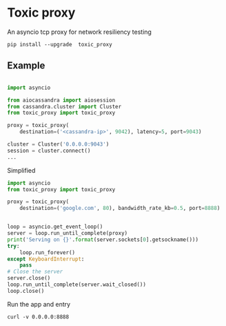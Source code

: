 # Toxic proxy
An asyncio tcp proxy for network resiliency testing


```shell
pip install --upgrade  toxic_proxy
```
## Example

```python

import asyncio

from aiocassandra import aiosession
from cassandra.cluster import Cluster
from toxic_proxy import toxic_proxy

proxy = toxic_proxy(
    destination=('<cassandra-ip>', 9042), latency=5, port=9043)

cluster = Cluster('0.0.0.0:9043')
session = cluster.connect()
...
```

Simplified

```python
import asyncio
from toxic_proxy import toxic_proxy

proxy = toxic_proxy(
    destination=('google.com', 80), bandwidth_rate_kb=0.5, port=8888)


loop = asyncio.get_event_loop()
server = loop.run_until_complete(proxy)
print('Serving on {}'.format(server.sockets[0].getsockname()))
try:
    loop.run_forever()
except KeyboardInterrupt:
    pass
# Close the server
server.close()
loop.run_until_complete(server.wait_closed())
loop.close()
```

Run the app and entry
```shell
curl -v 0.0.0.0:8888
```
